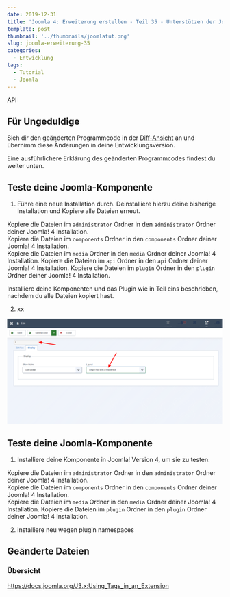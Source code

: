 ```yaml
---
date: 2019-12-31
title: 'Joomla 4: Erweiterung erstellen - Teil 35 - Unterstützen der Joomla-API'
template: post
thumbnail: '../thumbnails/joomlatut.png'
slug: joomla-erweiterung-35
categories:
  - Entwicklung
tags:
  - Tutorial
  - Joomla 
---
```


API

## Für Ungeduldige

Sieh dir den geänderten Programmcode in der [Diff-Ansicht](https://github.com/astridx/boilerplate/compare/t29...t30) an und übernimm diese Änderungen in deine Entwicklungsversion.

Eine ausführlichere Erklärung des geänderten Programmcodes findest du weiter unten. 

## Teste deine Joomla-Komponente

1. Führe eine neue Installation durch. Deinstalliere hierzu deine bisherige Installation und Kopiere alle Dateien erneut. 

Kopiere die Dateien im `administrator` Ordner in den `administrator` Ordner deiner Joomla! 4 Installation.  
Kopiere die Dateien im `components` Ordner in den `components` Ordner deiner Joomla! 4 Installation.  
Kopiere die Dateien im `media` Ordner in den `media` Ordner deiner Joomla! 4 Installation.
Kopiere die Dateien im `api` Ordner in den `api` Ordner deiner Joomla! 4 Installation.
Kopiere die Dateien im `plugin` Ordner in den `plugin` Ordner deiner Joomla! 4 Installation.

Installiere deine Komponenten und das Plugin wie in Teil eins beschrieben, nachdem du alle Dateien kopiert hast.

2. xx

![Joomla! Layouts](../images/j4x24x1.png) 

## Teste deine Joomla-Komponente

1. Installiere deine Komponente in Joomla! Version 4, um sie zu testen:

Kopiere die Dateien im `administrator` Ordner in den `administrator` Ordner deiner Joomla! 4 Installation.  
Kopiere die Dateien im `components` Ordner in den `components` Ordner deiner Joomla! 4 Installation.  
Kopiere die Dateien im `media` Ordner in den `media` Ordner deiner Joomla! 4 Installation.
Kopiere die Dateien im `plugin` Ordner in den `plugin` Ordner deiner Joomla! 4 Installation.  

2. installiere neu wegen plugin namespaces 

## Geänderte Dateien

### Übersicht



https://docs.joomla.org/J3.x:Using_Tags_in_an_Extension